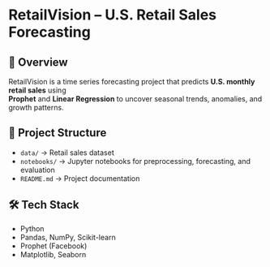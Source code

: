 # RetailVision – U.S. Retail Sales Forecasting

## 📌 Overview
RetailVision is a time series forecasting project that predicts **U.S. monthly retail sales** using  
**Prophet** and **Linear Regression** to uncover seasonal trends, anomalies, and growth patterns.

## 📂 Project Structure
- `data/` → Retail sales dataset
- `notebooks/` → Jupyter notebooks for preprocessing, forecasting, and evaluation
- `README.md` → Project documentation

## 🛠 Tech Stack
- Python
- Pandas, NumPy, Scikit-learn
- Prophet (Facebook)
- Matplotlib, Seaborn

